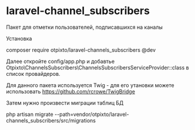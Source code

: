 # laravel-channel_subscribers
Пакет для отметки пользователей, подписавшихся на каналы


Установка 


composer require otpixto/laravel-channels_subscribers @dev



Далее откройте config/app.php и добавтье Otpixto\ChannelsSubscribers\ChannelsSubscribersServiceProvider::class в список провайдеров.

Для данного пакета используется Twig - для его утановки можете использовать https://github.com/rcrowe/TwigBridge


Затем нужно произвести миграции таблиц БД

php artisan migrate --path=vendor/otpixto/laravel-channels_subscribers/src/migrations
